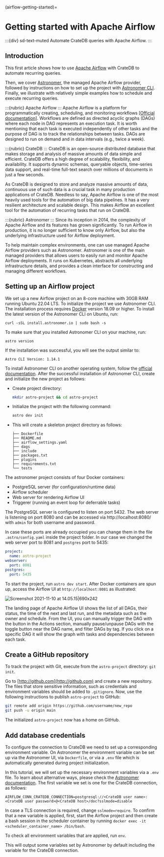 (airflow-getting-started)=
# Getting started with Apache Airflow

:::{div} sd-text-muted
Automate CrateDB queries with Apache Airflow.
:::

## Introduction

This first article shows how to use [Apache Airflow] with CrateDB to automate recurring queries.

Then, we cover [Astronomer], the managed Apache Airflow provider, followed
by instructions on how to set up the project with [Astronomer CLI].
Finally, we illustrate with relatively simple examples how to schedule and
execute recurring queries.

:::{rubric} Apache Airflow
:::
Apache Airflow is a platform for programmatically creating, scheduling, and monitoring workflows \[[Official documentation](https://airflow.apache.org/docs/)\]. Workflows are defined as directed acyclic graphs (DAGs) where each node in DAG represents an execution task. It is worth mentioning that each task is executed independently of other tasks and the purpose of DAG is to track the relationships between tasks. DAGs are designed to run on demand and in data intervals (e.g., twice a week).

:::{rubric} CrateDB
:::
CrateDB is an open-source distributed database that makes storage and analysis of massive amounts of data simple and efficient. CrateDB offers a high degree of scalability, flexibility, and availability. It supports dynamic schemas, queryable objects, time-series data support, and real-time full-text search over millions of documents in just a few seconds.

As CrateDB is designed to store and analyze massive amounts of data, continuous use of such data is a crucial task in many production applications of CrateDB. Needless to say, Apache Airflow is one of the most heavily used tools for the automation of big data pipelines. It has a very resilient architecture and scalable design. This makes Airflow an excellent tool for the automation of recurring tasks that run on CrateDB.

:::{rubric} Astronomer
:::
Since its inception in 2014, the complexity of Apache Airflow and its features has grown significantly. To run Airflow in production, it is no longer sufficient to know only Airflow, but also the underlying infrastructure used for Airflow deployment.

To help maintain complex environments, one can use managed Apache Airflow providers such as Astronomer. Astronomer is one of the main managed providers that allows users to easily run and monitor Apache Airflow deployments. It runs on Kubernetes, abstracts all underlying infrastructure details, and provides a clean interface for constructing and managing different workflows.

## Setting up an Airflow project
We set up a new Airflow project on an 8-core machine with 30GB RAM running Ubuntu 22.04 LTS. To initialize the project we use Astronomer CLI. The installation process requires [Docker](https://www.docker.com/) version 18.09 or higher. To install the latest version of the Astronomer CLI on Ubuntu, run:

`curl -sSL install.astronomer.io | sudo bash -s`

To make sure that you installed Astronomer CLI on your machine, run:

`astro version`

If the installation was successful, you will see the output similar to:

`Astro CLI Version: 1.14.1`

To install Astronomer CLI on another operating system, follow the [official documentation](https://www.astronomer.io/docs/astro/cli/install-cli).
After the successful installation of Astronomer CLI, create and initialize the new project as follows:

* Create project directory:
  ```bash
  mkdir astro-project && cd astro-project
  ```
* Initialize the project with the following command:  
   ```bash
   astro dev init
   ```
* This will create a skeleton project directory as follows:
   ```text
   ├── Dockerfile
   ├── README.md
   ├── airflow_settings.yaml
   ├── dags
   ├── include
   ├── packages.txt
   ├── plugins
   ├── requirements.txt
   └── tests
   ```

The astronomer project consists of four Docker containers:
*   PostgreSQL server (for configuration/runtime data)
*   Airflow scheduler
*   Web server for rendering Airflow UI
*  Triggerer (running an event loop for deferrable tasks)

The PostgreSQL server is configured to listen on port 5432. The web server is listening on port 8080 and can be accessed via http://localhost:8080/ with `admin` for both username and password.

In case these ports are already occupied you can change them in the file `.astro/config.yaml` inside the project folder. In our case we changed the web server port to 8081 and `postgres` port to 5435:
```yaml
project:
  name: astro-project
webserver:
  port: 8081
postgres:
  port: 5435
```

To start the project, run `astro dev start`. After Docker containers are spun up, access the Airflow UI at `http://localhost:8081` as illustrated:

![Screenshot 2021-11-10 at 14.05.15|690x242](https://us1.discourse-cdn.com/flex020/uploads/crate/original/1X/f298a4c609312133e388555a9eba51733bfd5645.png)

The landing page of Apache Airflow UI shows the list of all DAGs, their status, the time of the next and last run, and the metadata such as the owner and schedule. From the UI, you can manually trigger the DAG with the button in the Actions section, manually pause/unpause DAGs with the toggle button near the DAG name, and filter DAGs by tag. If you click on a specific DAG it will show the graph with tasks and dependencies between each task.

## Create a GitHub repository

To track the project with Git, execute from the `astro-project` directory: `git init`.

Go to [http://github.com](http://github.com) and create a new repository. The files that store sensitive information, such as credentials and environment variables should be added to `.gitignore`. Now, use the following instructions to publish `astro-project` to GitHub:

```bash
git remote add origin https://github.com/username/new_repo
git push -u origin main
```
The initialized `astro-project` now has a home on GitHub.

## Add database credentials

To configure the connection to CrateDB we need to set up a corresponding environment variable. On Astronomer the environment variable can be set up via the Astronomer UI, via `Dockerfile`, or via a `.env` file which is automatically generated during project initialization.

In this tutorial, we will set up the necessary environment variables via a `.env` file. To learn about alternative ways, please check the [Astronomer documentation](https://docs.astronomer.io/astro/environment-variables). The first variable we set is one for the CrateDB connection, as follows:

`AIRFLOW_CONN_CRATEDB_CONNECTION=postgresql://<CrateDB user name>:<CrateDB user password>@<CrateDB host>/doc?sslmode=disable`

In case a TLS connection is required, change `sslmode=require`. To confirm that a new variable is applied, first, start the Airflow project and then create a bash session in the scheduler container by running `docker exec -it <scheduler_container_name> /bin/bash`.

To check all environment variables that are applied, run `env`.

This will output some variables set by Astronomer by default including the variable for the CrateDB connection.


[Apache Airflow]: https://airflow.apache.org/
[Astronomer]: https://www.astronomer.io/
[Astronomer CLI]: https://docs.astronomer.io/astro/cli/overview
